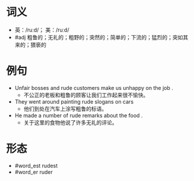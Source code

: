 # 词义
- 英：/ruːd/； 美：/ruːd/
- #adj 粗鲁的；无礼的；粗野的；突然的；简单的；下流的；猛烈的；突如其来的；猥亵的
# 例句
- Unfair bosses and rude customers make us unhappy on the job .
	- 不公正的老板和粗鲁的顾客让我们工作起来很不愉快。
- They went around painting rude slogans on cars
	- 他们到处在汽车上涂写粗鲁的标语。
- He made a number of rude remarks about the food .
	- 关于这里的食物他说了许多无礼的评论。
# 形态
- #word_est rudest
- #word_er ruder
